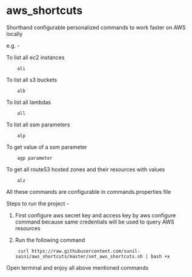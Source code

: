 # aws_shortcuts
Shorthand configurable personalized commands to work faster on AWS locally

e.g. - 

To list all ec2 instances

        ali
        
To list all s3 buckets
        
        alb
        
To list all lambdas

        all
        
To list all ssm parameters

        alp
        
To get value of a ssm parameter

        agp parameter
        
To get all route53 hosted zones and their resources with values

        alz
    
All these commands are configurable in commands.properties file

Steps to run the project - 
        
1. First configure aws secret key and access key by aws configure command because same credentials will be used to query AWS resources

2. Run the following command

        curl https://raw.githubusercontent.com/sunil-saini/aws_shortcuts/master/set_aws_shortcuts.sh | bash +x
    
Open terminal and enjoy all above mentioned commands 
